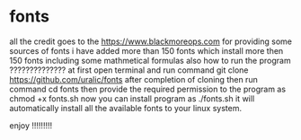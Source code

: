 # fonts
all the credit goes to the https://www.blackmoreops.com for providing some sources of fonts
i have added more than 150 fonts which install more then 150 fonts including some mathmetical formulas also
how to run the program ??????????????
at first open terminal and run command 
git clone https://github.com/uralic/fonts
after completion of cloning then run command 
cd fonts
then provide the required permission to the program as
chmod +x fonts.sh
now you can  install program as 
./fonts.sh
it will automatically install all the available fonts to your linux system.


enjoy !!!!!!!!!
